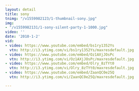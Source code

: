 ```yaml
---
layout: detail
title: sony
tnimg: "/v1559982123/1-thumbnail-sony.jpg"
img:
- "/v1559982131/1-sony-silent-party-1-1000.jpg"
video: ''
date: '2010-1-2'
vid:
- video: https://www.youtube.com/embed/bs1ry1352Ys
  vtn: http://i3.ytimg.com/vi/bs1ry1352Ys/maxresdefault.jpg
- video: https://www.youtube.com/embed/Oz1AXjJOsPc
  vtn: http://i3.ytimg.com/vi/Oz1AXjJOsPc/maxresdefault.jpg
- video: https://www.youtube.com/embed/Olry_8zTYt0
  vtn: http://i3.ytimg.com/vi/Olry_8zTYt0/maxresdefault.jpg
- video: https://www.youtube.com/embed/ZaanQC0e25Q
  vtn: http://i3.ytimg.com/vi/ZaanQC0e25Q/maxresdefault.jpg

---
```

